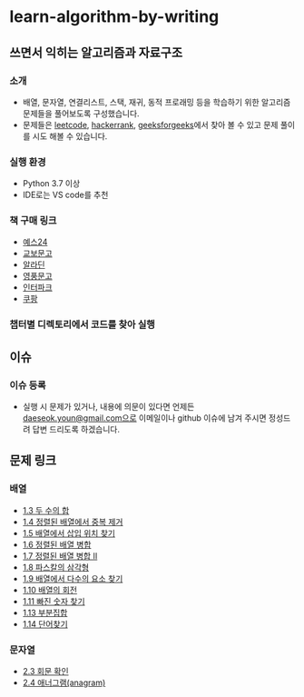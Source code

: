 # learn-algorithm-by-writing
## 쓰면서 익히는 알고리즘과 자료구조
### 소개
- 배열, 문자열, 연결리스트, 스택, 재귀, 동적 프로래밍 등을 학습하기 위한 알고리즘 문제들을 풀어보도록 구성했습니다.
- 문제들은 [leetcode](https://leetcode.com/), [hackerrank](https://www.hackerrank.com/), [geeksforgeeks](https://www.geeksforgeeks.org/)에서 찾아 볼 수 있고 문제 풀이를 시도 해볼 수 있습니다.
### 실행 환경
- Python 3.7 이상
- IDE로는 VS code를 추천
### 책 구매 링크
- [예스24](http://www.yes24.com/Product/Goods/98828718)
- [교보문고](http://www.kyobobook.co.kr/product/detailViewKor.laf?ejkGb=KOR&mallGb=KOR&barcode=9791162244104&orderClick=LEa&Kc=)
- [알라딘](https://www.aladin.co.kr/shop/wproduct.aspx?ItemId=267996120)
- [영풍문고](https://www.ypbooks.co.kr/book.yp)
- [인터파크](http://book.interpark.com/product/BookDisplay.do?_method=detail&sc.prdNo=348050838&sc.saNo=003002003&bid1=search_auto&bid2=detail&bid3=prd_nm&bid4=001)
- [쿠팡](https://www.coupang.com/vp/products/5231620256?itemId=7367310356&vendorItemId=74689525535&q=%EC%9C%A4%EB%8C%80%EC%84%9D&itemsCount=17&searchId=da50db39cd1d45b4868b13bbc273bef7&rank=1&isAddedCart=)

### 챕터별 디렉토리에서 코드를 찾아 실행

## 이슈
### 이슈 등록
- 실행 시 문제가 있거나, 내용에 의문이 있다면 언제든 daeseok.youn@gmail.com으로 이메일이나
  github 이슈에 남겨 주시면 정성드려 답변 드리도록 하겠습니다.

## 문제 링크
### 배열
- [1.3 두 수의 합](Array/1_3_two_sum/README.md)
- [1.4 정렬된 배열에서 중복 제거](Array/1_4_remove_duplicates/README.md)
- [1.5 배열에서 삽입 위치 찾기](Array/1_5_search_insert/README.md)
- [1.6 정렬된 배열 병합](Array/1_6_merge/README.md)
- [1.7 정렬된 배열 병합 II](Array/1_7_merge_arr_2/README.md)
- [1.8 파스칼의 삼각형](Array/1_8_pascals_triangle/README.md)
- [1.9 배열에서 다수의 요소 찾기](Array/1_9_majority_element/README.md)
- [1.10 배열의 회전](Array/1_10_rotate/README.md)
- [1.11 빠진 숫자 찾기](Array/1_11_missing_num/README.md)
- [1.13 부분집합](Array/1_13_subset/README.md)
- [1.14 단어찾기](Array/1_14_find_word/README.md)
### 문자열
- [2.3 회문 확인](String/2_3_palindrome/README.md)
- [2.4 애너그램(anagram)](String/2_4_anagram/README.md)